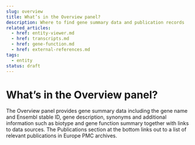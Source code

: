 ```yaml
---
slug: overview
title: What’s in the Overview panel?
description: Where to find gene summary data and publication records
related_articles:
  - href: entity-viewer.md
  - href: transcripts.md
  - href: gene-function.md
  - href: external-references.md
tags:
  - entity
status: draft
---
```


# What’s in the Overview panel?

The Overview panel provides gene summary data including the gene name and Ensembl stable ID, gene description, synonyms and additional information such as biotype and gene function summary together with links to data sources. The Publications section at the bottom links out to a list of relevant publications in Europe PMC archives.
